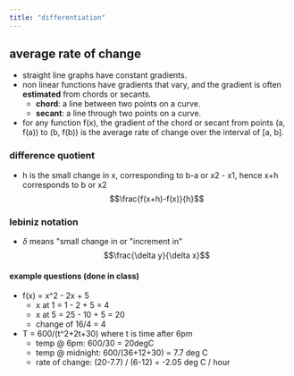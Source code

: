 ```yaml
---
title: "differentiation"
---
```


## average rate of change
- straight line graphs have constant gradients.
- non linear functions have gradients that vary, and the gradient is often **estimated** from chords or secants.
	- **chord**: a line between two points on a curve.
	- **secant**: a line through two points on a curve.
- for any function f(x), the gradient of the chord or secant from points (a, f(a)) to (b, f(b)) is the average rate of change over the interval of [a, b].
### difference quotient
- h is the small change in x, corresponding to b-a or x2 - x1, hence x+h corresponds to b or x2 $$\frac{f(x+h)-f(x)}{h}$$
### lebiniz notation
- $\delta$ means "small change in or "increment in"$$\frac{\delta y}{\delta x}$$
#### example questions (done in class)
- f(x) = x^2 - 2x + 5
	- x at 1 = 1 - 2 + 5 = 4
	- x at 5 = 25 - 10 + 5 = 20
	- change of 16/4 = 4
- T = 600/(t^2+2t+30) where t is time after 6pm
	- temp @ 6pm: 600/30 = 20degC
	- temp @ midnight: 600/(36+12+30) = 7.7 deg C
	- rate of change: (20-7.7) / (6-12) = -2.05 deg C / hour